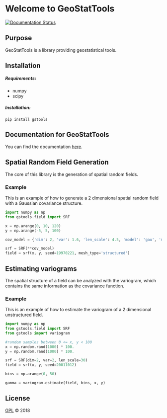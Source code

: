 # Welcome to GeoStatTools

[![Documentation Status](https://readthedocs.org/projects/docs/badge/?version=latest)](https://gstools.readthedocs.io/en/latest/)


## Purpose

GeoStatTools is a library providing geostatistical tools.


## Installation

##### Requirements:
- numpy
- scipy

##### Installation:
`pip install gstools`


## Documentation for GeoStatTools

You can find the documentation [here][doc_link].

[doc_link]: https://gstools.readthedocs.io/en/latest/


## Spatial Random Field Generation

The core of this library is the generation of spatial random fields.


### Example

This is an example of how to generate a 2 dimensional spatial random field with a Gaussian covariance structure.

```python
import numpy as np
from gstools.field import SRF

x = np.arange(0, 10, 120)
y = np.arange(-5, 5, 100)

cov_model = {'dim': 2, 'var': 1.6, 'len_scale': 4.5, 'model': 'gau', 'mode_no': 1000}

srf = SRF(**cov_model)
field = srf(x, y, seed=19970221, mesh_type='structured')
```


## Estimating variograms

The spatial structure of a field can be analyzed with the variogram, which contains the same information as the covariance function.


### Example

This is an example of how to estimate the variogram of a 2 dimensional unstructured field.

```python
import numpy as np
from gstools.field import SRF
from gstools import variogram

#random samples between 0 <= x, y < 100
x = np.random.rand(1000) * 100.
y = np.random.rand(1000) * 100.

srf = SRF(dim=2, var=2, len_scale=30)
field = srf(x, y, seed=20011012)

bins = np.arange(0, 50)

gamma = variogram.estimate(field, bins, x, y)
```


## License

[GPL][gpl_link] © 2018

[gpl_link]: https://github.com/LSchueler/GSTools/blob/master/LICENSE

